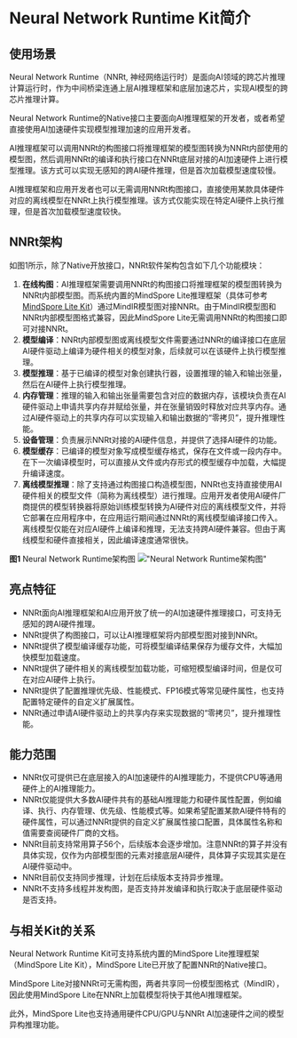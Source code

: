 # Neural Network Runtime Kit简介

## 使用场景
Neural Network Runtime（NNRt, 神经网络运行时）是面向AI领域的跨芯片推理计算运行时，作为中间桥梁连通上层AI推理框架和底层加速芯片，实现AI模型的跨芯片推理计算。

Neural Network Runtime的Native接口主要面向AI推理框架的开发者，或者希望直接使用AI加速硬件实现模型推理加速的应用开发者。

AI推理框架可以调用NNRt的构图接口将推理框架的模型图转换为NNRt内部使用的模型图，然后调用NNRt的编译和执行接口在NNRt底层对接的AI加速硬件上进行模型推理。该方式可以实现无感知的跨AI硬件推理，但是首次加载模型速度较慢。

AI推理框架和应用开发者也可以无需调用NNRt构图接口，直接使用某款具体硬件对应的离线模型在NNRt上执行模型推理。该方式仅能实现在特定AI硬件上执行推理，但是首次加载模型速度较快。

## NNRt架构

如图1所示，除了Native开放接口，NNRt软件架构包含如下几个功能模块：
1. <b>在线构图</b>：AI推理框架需要调用NNRt的构图接口将推理框架的模型图转换为NNRt内部模型图。而系统内置的MindSpore Lite推理框架（具体可参考[MindSpore Lite Kit](../mindspore/mindspore-lite-guidelines.md)）通过MindIR模型图对接NNRt。由于MindIR模型图和NNRt内部模型图格式兼容，因此MindSpore Lite无需调用NNRt的构图接口即可对接NNRt。
2. <b>模型编译</b>：NNRt内部模型图或离线模型文件需要通过NNRt的编译接口在底层AI硬件驱动上编译为硬件相关的模型对象，后续就可以在该硬件上执行模型推理。
3. <b>模型推理</b>：基于已编译的模型对象创建执行器，设置推理的输入和输出张量，然后在AI硬件上执行模型推理。
4. <b>内存管理</b>：推理的输入和输出张量需要包含对应的数据内存，该模块负责在AI硬件驱动上申请共享内存并赋给张量，并在张量销毁时释放对应共享内存。通过AI硬件驱动上的共享内存可以实现输入和输出数据的“零拷贝”，提升推理性能。
5. <b>设备管理</b>：负责展示NNRt对接的AI硬件信息，并提供了选择AI硬件的功能。
6. <b>模型缓存</b>：已编译的模型对象写成模型缓存格式，保存在文件或一段内存中。在下一次编译模型时，可以直接从文件或内存形式的模型缓存中加载，大幅提升编译速度。
7. <b>离线模型推理</b>：除了支持通过构图接口构造模型图，NNRt也支持直接使用AI硬件相关的模型文件（简称为离线模型）进行推理。应用开发者使用AI硬件厂商提供的模型转换器将原始训练模型转换为AI硬件对应的离线模型文件，并将它部署在应用程序中，在应用运行期间通过NNRt的离线模型编译接口传入。离线模型仅能在对应AI硬件上编译和推理，无法支持跨AI硬件兼容。但由于离线模型和硬件直接相关，因此编译速度通常很快。

**图1** Neural Network Runtime架构图
!["Neural Network Runtime架构图"](figures/zh-cn_neural_network_runtime_intro.jpg)

## 亮点特征

- NNRt面向AI推理框架和AI应用开放了统一的AI加速硬件推理接口，可支持无感知的跨AI硬件推理。
- NNRt提供了构图接口，可以让AI推理框架将内部模型图对接到NNRt。
- NNRt提供了模型编译缓存功能，可将模型编译结果保存为缓存文件，大幅加快模型加载速度。
- NNRt提供了硬件相关的离线模型加载功能，可缩短模型编译时间，但是仅可在对应AI硬件上执行。
- NNRt提供了配置推理优先级、性能模式、FP16模式等常见硬件属性，也支持配置特定硬件的自定义扩展属性。
- NNRt通过申请AI硬件驱动上的共享内存来实现数据的“零拷贝”，提升推理性能。

## 能力范围

- NNRt仅可提供已在底层接入的AI加速硬件的AI推理能力，不提供CPU等通用硬件上的AI推理能力。
- NNRt仅能提供大多数AI硬件共有的基础AI推理能力和硬件属性配置，例如编译、执行、内存管理、优先级、性能模式等。如果希望配置某款AI硬件特有的硬件属性，可以通过NNRt提供的自定义扩展属性接口配置，具体属性名称和值需要查阅硬件厂商的文档。
- NNRt目前支持常用算子56个，后续版本会逐步增加。注意NNRt的算子并没有具体实现，仅作为内部模型图的元素对接底层AI硬件，具体算子实现其实是在AI硬件驱动中。
- NNRt目前仅支持同步推理，计划在后续版本支持异步推理。
- NNRt不支持多线程并发构图，是否支持并发编译和执行取决于底层硬件驱动是否支持。

## 与相关Kit的关系

<!--RP1-->
Neural Network Runtime Kit可支持系统内置的MindSpore Lite推理框架（MindSpore Lite Kit），MindSpore Lite已开放了配置NNRt的Native接口。

MindSpore Lite对接NNRt可无需构图，两者共享同一份模型图格式（MindIR），因此使用MindSpore Lite在NNRt上加载模型将快于其他AI推理框架。

此外，MindSpore Lite也支持通用硬件CPU/GPU与NNRt AI加速硬件之间的模型异构推理功能。
<!--RP1End-->